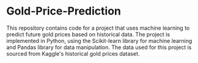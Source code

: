 # Gold-Price-Prediction
This repository contains code for a project that uses machine learning to predict future gold prices based on historical data. The project is implemented in Python, using the Scikit-learn library for machine learning and Pandas library for data manipulation. The data used for this project is sourced from Kaggle's historical gold prices dataset.
